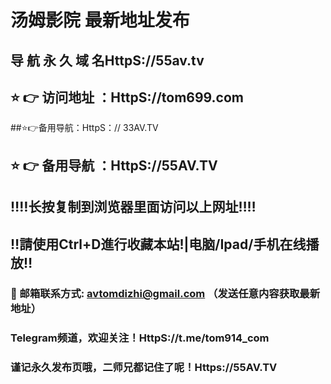 # 汤姆影院 最新地址发布 
## 导 航 永 久 域 名HttpS://55av.tv
## ⭐️ 👉 访问地址 ：HttpS://tom699.com
##⭐️👉备用导航：HttpS：// 33AV.TV
## ⭐️ 👉 备用导航 ：HttpS://55AV.TV
## ‼️‼️长按复制到浏览器里面访问以上网址‼️‼️ 
## ‼️請使用Ctrl+D進行收藏本站!|电脑/Ipad/手机在线播放‼️  
### 📧 邮箱联系方式: avtomdizhi@gmail.com （发送任意内容获取最新地址）
### Telegram频道，欢迎关注！HttpS://t.me/tom914_com
### 谨记永久发布页哦，二师兄都记住了呢！Https://55AV.TV 
